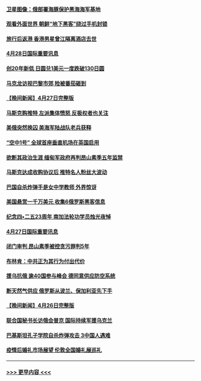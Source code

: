 #### [卫星图像：俄部署海豚保护黑海海军基地](../pages/prog202/a103412424.md?t=04282151) 
#### [观看外面世界 朝鲜“地下黑客”绕过手机封锁](../pages/prog202/a103412416.md?t=04282151) 
#### [旅行后返港 香港男星曾江隔离酒店去世](../pages/prog202/a103412404.md?t=04282151) 
#### [4月28日国际重要讯息](../pages/prog202/a103412316.md?t=04282151) 
#### [创20年新低 日圆兑1美元一度跌破130日圆](../pages/prog202/a103412263.md?t=04282151) 
#### [马克龙访视巴黎市郊 险被番茄砸到](../pages/prog202/a103412180.md?t=04282151) 
#### [【晚间新闻】4月27日完整版](../pages/prog202/a103412077.md?t=04282151) 
#### [马斯克购推特 左派集体愤怒 反极权者也关注](../pages/prog202/a103412005.md?t=04282151) 
#### [美俄突然换囚 美海军陆战队老兵获释](../pages/prog202/a103411892.md?t=04282151) 
#### [“空中1号” 全球首座垂直机场在英国启用](../pages/prog202/a103411894.md?t=04282151) 
#### [欲断其政治生涯 缅甸军政府再判昂山素季五年监禁](../pages/prog202/a103411688.md?t=04282151) 
#### [马斯克达成收购协议后 推特名人粉丝大波动](../pages/prog202/a103411402.md?t=04282151) 
#### [巴国自杀炸弹手是女中学教师 外界惊讶](../pages/prog202/a103411396.md?t=04282151) 
#### [美国悬赏一千万美元 收集6俄罗斯黑客信息](../pages/prog202/a103411388.md?t=04282151) 
#### [纪念四•二五23周年 南加法轮功学员烛光夜悼](../pages/prog202/a103410700.md?t=04282151) 
#### [4月27日国际重要讯息](../pages/prog202/a103411307.md?t=04282151) 
#### [闭门审判 昂山素季被控贪污罪判5年](../pages/prog202/a103411297.md?t=04282151) 
#### [布林肯：中共正为其行为付出代价](../pages/prog202/a103411296.md?t=04282151) 
#### [援乌抗俄 逾40国参与峰会 德同意供应防空系统](../pages/prog202/a103411205.md?t=04282151) 
#### [断天然气供应 俄罗斯从波兰、保加利亚先下手](../pages/prog202/a103411133.md?t=04282151) 
#### [【晚间新闻】4月26日完整版](../pages/prog202/a103411091.md?t=04282151) 
#### [联合国秘书长访俄会普京 国际持续军援乌克兰](../pages/prog202/a103411156.md?t=04282151) 
#### [巴基斯坦孔子学院自杀炸弹攻击 3中国人遇难](../pages/prog202/a103410882.md?t=04282151) 
#### [疫情后婚礼市场展望 伦敦全国婚礼展巡礼](../pages/prog202/a103410888.md?t=04282151) 

----
#### [ >>> 更早内容 <<< ](../indexes/prog202-earlier.md)
